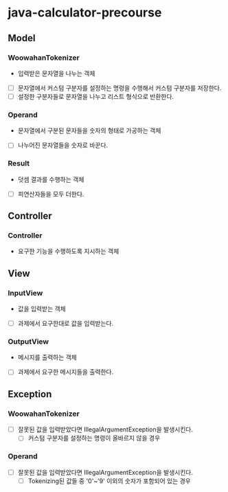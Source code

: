 # java-calculator-precourse

## Model
### WoowahanTokenizer
- 입력받은 문자열을 나누는 객체
- [ ] 문자열에서 커스텀 구분자를 설정하는 명령을 수행해서 커스텀 구분자를 저장한다.
- [ ] 설정한 구분자들로 문자열을 나누고 리스트 형식으로 반환한다.

### Operand
- 문자열에서 구분된 문자들을 숫자의 형태로 가공하는 객체
- [ ] 나누어진 문자열들을 숫자로 바꾼다.


### Result
- 덧셈 결과를 수행하는 객체
- [ ] 피연산자들을 모두 더한다.


## Controller
### Controller
- 요구한 기능을 수행하도록 지시하는 객체



## View
### InputView
- 값을 입력받는 객체
- [ ] 과제에서 요구한대로 값을 입력받는다.

### OutputView
- 메시지를 출력하는 객체
- [ ] 과제에서 요구한 메시지들을 출력한다.


## Exception
### WoowahanTokenizer
- [ ] 잘못된 값을 입력받았다면 IllegalArgumentException을 발생시킨다.
    - [ ] 커스텀 구분자를 설정하는 명령이 올바르지 않을 경우

### Operand
- [ ] 잘못된 값을 입력받았다면 IllegalArgumentException을 발생시킨다.
    - [ ] Tokenizing된 값들 중 '0'~'9' 이외의 숫자가 포함되어 있는 경우

